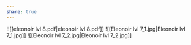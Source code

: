 ```yaml
---
share: true
---
```

!![[eleonoir lvl 8.pdf|eleonoir lvl 8.pdf]]
![[Eleonoir lvl 7_1.jpg|Eleonoir lvl 7_1.jpg]]
![[Eleonoir lvl 7_2.jpg|Eleonoir lvl 7_2.jpg]]